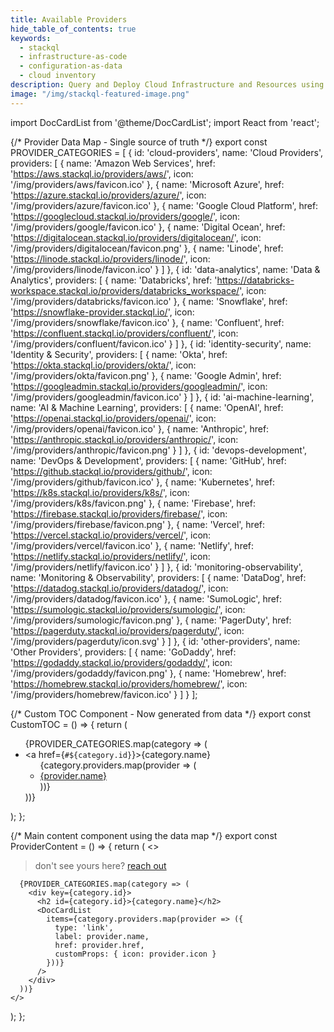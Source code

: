 ```yaml
---
title: Available Providers
hide_table_of_contents: true
keywords:
  - stackql
  - infrastructure-as-code
  - configuration-as-data
  - cloud inventory
description: Query and Deploy Cloud Infrastructure and Resources using SQL
image: "/img/stackql-featured-image.png"
---
```


import DocCardList from '@theme/DocCardList';
import React from 'react';

{/* Provider Data Map - Single source of truth */}
export const PROVIDER_CATEGORIES = [
  {
    id: 'cloud-providers',
    name: 'Cloud Providers',
    providers: [
      { 
        name: 'Amazon Web Services',
        href: 'https://aws.stackql.io/providers/aws/',
        icon: '/img/providers/aws/favicon.ico'
      },
      { 
        name: 'Microsoft Azure',
        href: 'https://azure.stackql.io/providers/azure/',
        icon: '/img/providers/azure/favicon.ico'
      },
      { 
        name: 'Google Cloud Platform',
        href: 'https://googlecloud.stackql.io/providers/google/',
        icon: '/img/providers/google/favicon.ico'
      },
      { 
        name: 'Digital Ocean',
        href: 'https://digitalocean.stackql.io/providers/digitalocean/',
        icon: '/img/providers/digitalocean/favicon.png'
      },
      { 
        name: 'Linode',
        href: 'https://linode.stackql.io/providers/linode/',
        icon: '/img/providers/linode/favicon.ico'
      }
    ]
  },
  {
    id: 'data-analytics',
    name: 'Data & Analytics',
    providers: [
      { 
        name: 'Databricks',
        href: 'https://databricks-workspace.stackql.io/providers/databricks_workspace/',
        icon: '/img/providers/databricks/favicon.ico'
      },
      { 
        name: 'Snowflake',
        href: 'https://snowflake-provider.stackql.io/',
        icon: '/img/providers/snowflake/favicon.ico'
      },
      { 
        name: 'Confluent',
        href: 'https://confluent.stackql.io/providers/confluent/',
        icon: '/img/providers/confluent/favicon.ico'
      }
    ]
  },
  {
    id: 'identity-security',
    name: 'Identity & Security',
    providers: [
      { 
        name: 'Okta',
        href: 'https://okta.stackql.io/providers/okta/',
        icon: '/img/providers/okta/favicon.png'
      },
      { 
        name: 'Google Admin',
        href: 'https://googleadmin.stackql.io/providers/googleadmin/',
        icon: '/img/providers/googleadmin/favicon.ico'
      }
    ]
  },
  {
    id: 'ai-machine-learning',
    name: 'AI & Machine Learning',
    providers: [
      { 
        name: 'OpenAI',
        href: 'https://openai.stackql.io/providers/openai/',
        icon: '/img/providers/openai/favicon.ico'
      },
      { 
        name: 'Anthropic',
        href: 'https://anthropic.stackql.io/providers/anthropic/',
        icon: '/img/providers/anthropic/favicon.png'
      }
    ]
  },
  {
    id: 'devops-development',
    name: 'DevOps & Development',
    providers: [
      { 
        name: 'GitHub',
        href: 'https://github.stackql.io/providers/github/',
        icon: '/img/providers/github/favicon.ico'
      },
      { 
        name: 'Kubernetes',
        href: 'https://k8s.stackql.io/providers/k8s/',
        icon: '/img/providers/k8s/favicon.png'
      },
      { 
        name: 'Firebase',
        href: 'https://firebase.stackql.io/providers/firebase/',
        icon: '/img/providers/firebase/favicon.png'
      },
      { 
        name: 'Vercel',
        href: 'https://vercel.stackql.io/providers/vercel/',
        icon: '/img/providers/vercel/favicon.ico'
      },
      { 
        name: 'Netlify',
        href: 'https://netlify.stackql.io/providers/netlify/',
        icon: '/img/providers/netlify/favicon.ico'
      }
    ]
  },
  {
    id: 'monitoring-observability',
    name: 'Monitoring & Observability',
    providers: [
      { 
        name: 'DataDog',
        href: 'https://datadog.stackql.io/providers/datadog/',
        icon: '/img/providers/datadog/favicon.ico'
      },
      { 
        name: 'SumoLogic',
        href: 'https://sumologic.stackql.io/providers/sumologic/',
        icon: '/img/providers/sumologic/favicon.png'
      },
      { 
        name: 'PagerDuty',
        href: 'https://pagerduty.stackql.io/providers/pagerduty/',
        icon: '/img/providers/pagerduty/icon.svg'
      }
    ]
  },
  {
    id: 'other-providers',
    name: 'Other Providers',
    providers: [
      { 
        name: 'GoDaddy',
        href: 'https://godaddy.stackql.io/providers/godaddy/',
        icon: '/img/providers/godaddy/favicon.png'
      },
      { 
        name: 'Homebrew',
        href: 'https://homebrew.stackql.io/providers/homebrew/',
        icon: '/img/providers/homebrew/favicon.ico'
      }
    ]
  }
];

{/* Custom TOC Component - Now generated from data */}
export const CustomTOC = () => {
  return (
    <div className="table-of-contents table-of-contents__left-border">
      <ul className="toc-headings">
        {PROVIDER_CATEGORIES.map(category => (
          <li key={category.id}>
            <a href={`#${category.id}`}>{category.name}</a>
            <ul>
              {category.providers.map(provider => (
                <li key={provider.name}>
                  <a href={provider.href}>{provider.name}</a>
                </li>
              ))}
            </ul>
          </li>
        ))}
      </ul>
    </div>
  );
};

{/* Main content component using the data map */}
export const ProviderContent = () => {
  return (
    <>
      <blockquote>
        don't see yours here? <a 
          href="https://github.com/stackql/stackql-provider-registry/issues/new?template=feature_request.md&title=%5BFEATURE%5D%20New%20Provider" 
          target="_blank" 
          rel="noopener noreferrer">reach out</a>
      </blockquote>

      {PROVIDER_CATEGORIES.map(category => (
        <div key={category.id}>
          <h2 id={category.id}>{category.name}</h2>
          <DocCardList
            items={category.providers.map(provider => ({
              type: 'link',
              label: provider.name,
              href: provider.href,
              customProps: { icon: provider.icon }
            }))}
          />
        </div>
      ))}
    </>
  );
};

<div className="row">
  <div className="col col--9">
    <ProviderContent />
  </div>
  <div className="col col--3">
    <CustomTOC />
  </div>
</div>